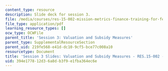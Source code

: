 ```yaml
---
content_type: resource
description: Slide deck for session 3.
file: /media/courses/res-15-002-mission-metrics-finance-training-for-federal-credit-program-professionals-summer-2016/394e177812d36a8db3f9e1fba364ec6e_MITRES15-002SUM16_Session_3.pdf
file_type: application/pdf
learning_resource_types: []
ocw_type: OCWFile
parent_title: 'Session 3: Valuation and Subsidy Measures'
parent_type: SupplementalResourceSection
parent_uid: 219fe568-e41d-dc10-9cf5-bce77c008a10
resourcetype: Document
title: 'Session 3 Slides: Valuation and Subsidy Measures - RES.15-002 - Summer 2016'
uid: 394e1778-12d3-6a8d-b3f9-e1fba364ec6e
---
```

